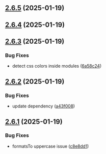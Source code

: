## [2.6.5](https://github.com/jeronimoek/color-picker-universal/compare/v2.6.4...v2.6.5) (2025-01-19)



## [2.6.4](https://github.com/jeronimoek/color-picker-universal/compare/v2.6.3...v2.6.4) (2025-01-19)



## [2.6.3](https://github.com/jeronimoek/color-picker-universal/compare/v2.6.2...v2.6.3) (2025-01-19)


### Bug Fixes

* detect css colors inside modules ([6a58c24](https://github.com/jeronimoek/color-picker-universal/commit/6a58c24d0c572179e1323f9b3ea4dd42c1f5e899))



## [2.6.2](https://github.com/jeronimoek/color-picker-universal/compare/v2.6.1...v2.6.2) (2025-01-19)


### Bug Fixes

* update dependency ([a43f008](https://github.com/jeronimoek/color-picker-universal/commit/a43f00801c0c4bad57147fce1960d4017fe8f26f))



## [2.6.1](https://github.com/jeronimoek/color-picker-universal/compare/v2.6.0...v2.6.1) (2025-01-19)


### Bug Fixes

* formatsTo uppercase issue ([c8e8dd1](https://github.com/jeronimoek/color-picker-universal/commit/c8e8dd1810bcc0bb9a68fc1b84c27b91efd04f7f))



